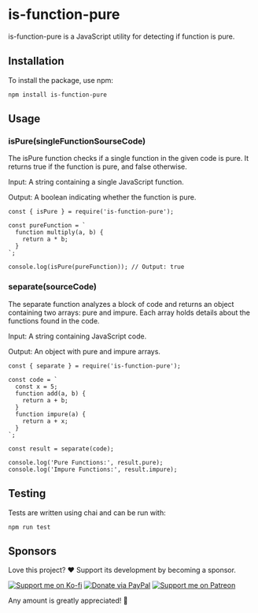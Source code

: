 # is-function-pure

is-function-pure is a JavaScript utility for detecting if function is pure.


## Installation
To install the package, use npm:

```
npm install is-function-pure
```


## Usage

### isPure(singleFunctionSourseCode)
The isPure function checks if a single function in the given code is pure. It returns true if the function is pure, and false otherwise.

Input: A string containing a single JavaScript function.

Output: A boolean indicating whether the function is pure.


```
const { isPure } = require('is-function-pure');

const pureFunction = `
  function multiply(a, b) {
    return a * b;
  }
`;

console.log(isPure(pureFunction)); // Output: true
```

### separate(sourceCode)
The separate function analyzes a block of code and returns an object containing two arrays: pure and impure. Each array holds details about the functions found in the code.

Input: A string containing JavaScript code.

Output: An object with pure and impure arrays.


```
const { separate } = require('is-function-pure');

const code = `
  const x = 5;
  function add(a, b) {
    return a + b;
  }
  function impure(a) {
    return a + x;
  }
`;

const result = separate(code);

console.log('Pure Functions:', result.pure);
console.log('Impure Functions:', result.impure);
```

## Testing
Tests are written using chai and can be run with:


```
npm run test
```


## Sponsors

Love this project? ❤️ 
Support its development by becoming a sponsor.

[![Support me on Ko-fi](https://img.shields.io/badge/Ko--fi-Buy%20Me%20a%20Coffee-FF5E5B?style=for-the-badge&logo=ko-fi&logoColor=white)](https://ko-fi.com/senad87)
[![Donate via PayPal](https://img.shields.io/badge/PayPal-Donate-blue?style=for-the-badge&logo=paypal&logoColor=white)](https://www.paypal.com/paypalme/senadmehic87)
[![Support me on Patreon](https://img.shields.io/badge/Patreon-Support%20Me-F96854?style=for-the-badge&logo=patreon&logoColor=white)](https://www.patreon.com/senad87)

Any amount is greatly appreciated! 🌟

